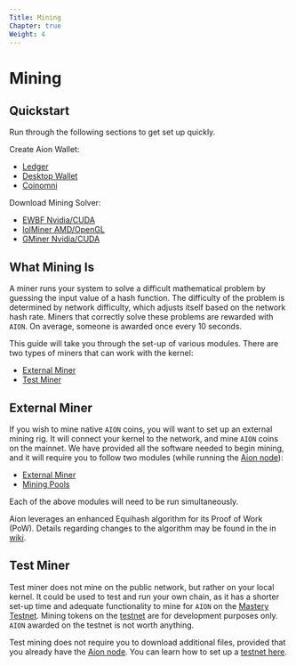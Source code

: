 ```yaml
---
Title: Mining
Chapter: true
Weight: 4
---
```


# Mining

## Quickstart

Run through the following sections to get set up quickly.

Create Aion Wallet:

- [Ledger](/tokens/ledger-hardware-wallet)
- [Desktop Wallet](/tokens/aion-desktop-wallet)
- [Coinomni](https://www.coinomi.com/)

Download Mining Solver:

- [EWBF Nvidia/CUDA](external-resources#section-miners)
- [lolMiner AMD/OpenGL](external-resources#section-miners)
- [GMiner Nvidia/CUDA](external-resources#section-miners)

## What Mining Is

A miner runs your system to solve a difficult mathematical problem by guessing the input value of a hash function. The difficulty of the problem is determined by network difficulty, which adjusts itself based on the network hash rate. Miners that correctly solve these problems are rewarded with `AION`. On average, someone is awarded once every 10 seconds.

This guide will take you through the set-up of various modules. There are two types of miners that can work with the kernel:

- [External Miner](#external-miner)
- [Test Miner](#test-miner)

## External Miner

If you wish to mine native `AION` coins, you will want to set up an external mining rig. It will connect your kernel to the network, and mine `AION` coins on the mainnet. We have provided all the software needed to begin mining, and it will require you to follow two modules (while running the [Aion node](/aion-node)):

- [External Miner](external-miner)
- [Mining Pools](mining-pools)

Each of the above modules will need to be run simultaneously.

Aion leverages an enhanced Equihash algorithm for its Proof of Work (PoW). Details regarding changes to the algorithm may be found in the in [wiki](https://github.com/aionnetwork/aion_miner/wiki/Aion-equihash_210_9--specification-and-migration-guide).

## Test Miner

Test miner does not mine on the public network, but rather on your local kernel. It could be used to test and run your own chain, as it has a shorter set-up time and adequate functionality to mine for `AION` on the [Mastery Testnet](https://mastery.aion.network/#/dashboard). Mining tokens on the [testnet](https://mastery.aion.network/#/dashboard) are for development purposes only. `AION` awarded on the testnet is not worth anything.

Test mining does not require you to download additional files, provided that you already have the [Aion node](/aion-node). You can learn how to set up a [testnet here](kernel/networks/mastery-testnet).
